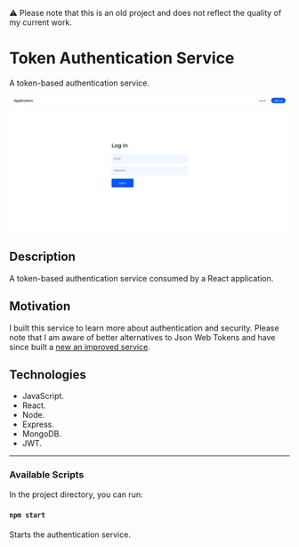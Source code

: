 ⚠️ Please note that this is an old project and does not reflect the quality of my current work.

# Token Authentication Service

A token-based authentication service.

![Authentication Service](documentation/authentication-service.jpg)

## Description

A token-based authentication service consumed by a React application.

## Motivation

I built this service to learn more about authentication and security. Please note that I am aware of better alternatives to Json Web Tokens and have since built a [new an improved service](https://github.com/louis-young/session-authentication-service).

## Technologies

- JavaScript.
- React.
- Node.
- Express.
- MongoDB.
- JWT.

---

### Available Scripts

In the project directory, you can run:

#### `npm start`

Starts the authentication service.
